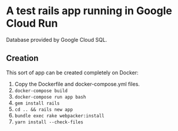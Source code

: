 # A test rails app running in Google Cloud Run

Database provided by Google Cloud SQL.

## Creation

This sort of app can be created completely on Docker:

1. Copy the Dockerfile and docker-compose.yml files. 
2. `docker-compose build`
3. `docker-compose run app bash`
4. `gem install rails`
5. `cd .. && rails new app`
6. `bundle exec rake webpacker:install`
7. `yarn install --check-files`